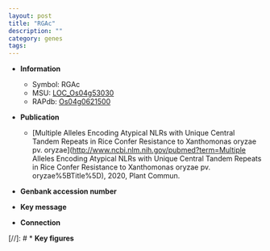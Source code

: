 ```yaml
---
layout: post
title: "RGAc"
description: ""
category: genes
tags: 
---
```


* **Information**  
    + Symbol: RGAc  
    + MSU: [LOC_Os04g53030](http://rice.uga.edu/cgi-bin/ORF_infopage.cgi?orf=LOC_Os04g53030)  
    + RAPdb: [Os04g0621500](http://rapdb.dna.affrc.go.jp/viewer/gbrowse_details/irgsp1?name=Os04g0621500)  

* **Publication**  
    + [Multiple Alleles Encoding Atypical NLRs with Unique Central Tandem Repeats in Rice Confer Resistance to Xanthomonas oryzae pv. oryzae](http://www.ncbi.nlm.nih.gov/pubmed?term=Multiple Alleles Encoding Atypical NLRs with Unique Central Tandem Repeats in Rice Confer Resistance to Xanthomonas oryzae pv. oryzae%5BTitle%5D), 2020, Plant Commun.

* **Genbank accession number**  

* **Key message**  

* **Connection**  

[//]: # * **Key figures**  


